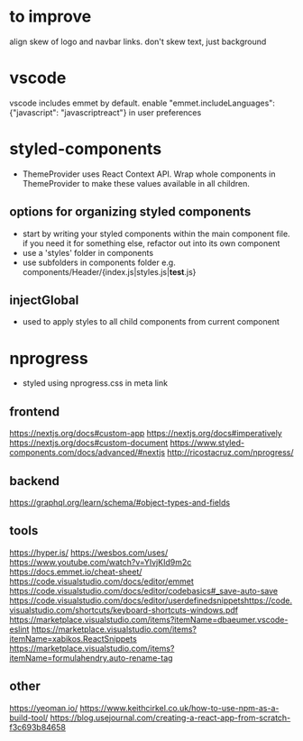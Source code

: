# to improve
align skew of logo and navbar links. don't skew text, just background


# vscode
vscode includes emmet by default. enable "emmet.includeLanguages": {"javascript": "javascriptreact"} in user preferences

# styled-components
- ThemeProvider uses React Context API. Wrap whole components in ThemeProvider to make these values available in all children.

## options for organizing styled components
- start by writing your styled components within the main component file. if you need it for something else, refactor out into its own component
- use a 'styles' folder in components
- use subfolders in components folder e.g. components/Header/{index.js|styles.js|__test__.js}

## injectGlobal
- used to apply styles to all child components from current component

# nprogress
- styled using nprogress.css in meta link


## frontend
https://nextjs.org/docs#custom-app
https://nextjs.org/docs#imperatively
https://nextjs.org/docs#custom-document
https://www.styled-components.com/docs/advanced/#nextjs
http://ricostacruz.com/nprogress/

## backend
https://graphql.org/learn/schema/#object-types-and-fields

## tools
https://hyper.is/
https://wesbos.com/uses/
https://www.youtube.com/watch?v=YIvjKId9m2c
https://docs.emmet.io/cheat-sheet/
https://code.visualstudio.com/docs/editor/emmet
https://code.visualstudio.com/docs/editor/codebasics#_save-auto-save
https://code.visualstudio.com/docs/editor/userdefinedsnippetshttps://code.visualstudio.com/shortcuts/keyboard-shortcuts-windows.pdf
https://marketplace.visualstudio.com/items?itemName=dbaeumer.vscode-eslint
https://marketplace.visualstudio.com/items?itemName=xabikos.ReactSnippets
https://marketplace.visualstudio.com/items?itemName=formulahendry.auto-rename-tag

## other
https://yeoman.io/
https://www.keithcirkel.co.uk/how-to-use-npm-as-a-build-tool/
https://blog.usejournal.com/creating-a-react-app-from-scratch-f3c693b84658
